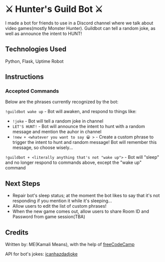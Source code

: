 # ⚔️ Hunter's Guild Bot ⚔️
I made a bot for friends to use in a Discord channel where we talk about video games(mostly Monster Hunter). Guildbot can tell a random joke, as well as announce the intent to HUNT!
## Technologies Used
Python, Flask, Uptime Robot
## Instructions
### Accepted Commands
Below are the phrases currently recognized by the bot:

`!guildbot wake up` - Bot will awaken, and respond to things like:

* `!joke` - Bot will tell a random joke in channel
* `LET'S HUNT!` - Bot will announce the intent to hunt with a random message and mention the auhor in channel
* `!new + <whatever you want to say 😁 >` - Create a custom phrase to trigger the intent to hunt and random message! Bot will remember this message, so choose wisely...

`!guildbot + <literally anything that's not "wake up">` - Bot will "sleep" and no longer respond to commands above, except the "wake up" command

## Next Steps
- Repair bot's sleep status; at the moment the bot likes to say that it's not responding if you mention it while it's sleeping...
- Allow users to edit the list of custom phrases!
- When the new game comes out, allow users to share Room ID and Password from game session(TBA)
## Credits
Written by: ME(Kamali Means), with the help of [freeCodeCamp](https://www.freecodecamp.org/)

API for bot's jokes: [icanhazdadjoke](https://icanhazdadjoke.com/api)